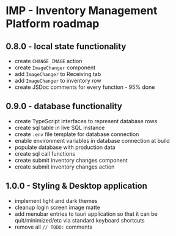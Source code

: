 # IMP - Inventory Management Platform roadmap

## 0.8.0 - local state functionality
- create `CHANGE_IMAGE` action
- create `ImageChanger` component
- add `ImageChanger` to Receiving tab
- add `ImageChanger` to inventory row
- create JSDoc comments for every function - 95% done

## 0.9.0 - database functionality
- create TypeScript interfaces to represent database rows
- create sql table in live SQL instance
- create `.env` file template for database connection
- enable environment variables in database connection at build
- populate database with production data
- create sql call functions
- create submit inventory changes component
- create submit inventory changes action

## 1.0.0 - Styling & Desktop application
- implement light and dark themes
- cleanup login screen image matte
- add menubar entries to tauri application so that it can be quit/minimized/etc via standard keyboard shortcuts
- remove all `// TODO:` comments

